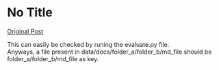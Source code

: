 # No Title

[Original Post](https://discourse.onlinedegree.iitm.ac.in/t/164277/276)

<p>This can easily be checked by runing the evaluate.py file.<br>
Anyways, a file present in data/docs/folder_a/folder_b/md_file should be folder_a/folder_b/md_file as key.</p>
